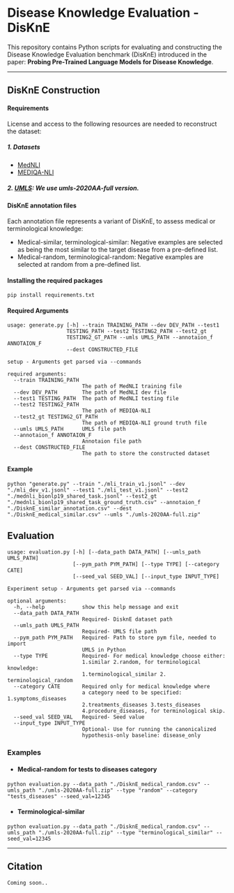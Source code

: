 # Disease Knowledge Evaluation - DisKnE
This repository contains Python scripts for evaluating and constructing the Disease Knowledge Evaluation benchmark (DisKnE) introduced in the paper: __Probing Pre-Trained Language Models for Disease Knowledge__.
___

## DisKnE Construction
#### Requirements

License and access to the following resources are needed to reconstruct the dataset:
##### 1. Datasets
* [MedNLI](https://physionet.org/content/mednli/1.0.0/)
* [MEDIQA-NLI](https://physionet.org/content/mednli-bionlp19/1.0.1/)
##### 2. [UMLS](https://www.nlm.nih.gov/research/umls/licensedcontent/umlsknowledgesources.html): We use umls-2020AA-full version.
#### DisKnE annotation files
Each annotation file represents a variant of DisKnE, to assess medical or terminological knowledge: 
* Medical-similar, terminological-similar: Negative examples are selected as being the most similar to the target disease from a pre-defined list.
* Medical-random, terminological-random: Negative examples are selected at random from a pre-defined list. 
#### Installing the required packages
``` 
pip install requirements.txt
``` 

#### Required Arguments

``` 
usage: generate.py [-h] --train TRAINING_PATH --dev DEV_PATH --test1
                   TESTING_PATH --test2 TESTING2_PATH --test2_gt
                   TESTING2_GT_PATH --umls UMLS_PATH --annotaion_f ANNOTAION_F
                   --dest CONSTRUCTED_FILE

setup - Arguments get parsed via --commands

required arguments:
  --train TRAINING_PATH
                        The path of MedNLI training file
  --dev DEV_PATH        The path of MedNLI dev file
  --test1 TESTING_PATH  The path of MedNLI testing file
  --test2 TESTING2_PATH
                        The path of MEDIQA-NLI
  --test2_gt TESTING2_GT_PATH
                        The path of MEDIQA-NLI ground truth file
  --umls UMLS_PATH      UMLS file path
  --annotaion_f ANNOTAION_F
                        Annotaion file path
  --dest CONSTRUCTED_FILE
                        The path to store the constructed dataset
``` 

#### Example
``` 
python "generate.py" --train "./mli_train_v1.jsonl" --dev  "./mli_dev_v1.jsonl" --test1 "./mli_test_v1.jsonl" --test2 "./mednli_bionlp19_shared_task.jsonl" --test2_gt "./mednli_bionlp19_shared_task_ground_truth.csv" --annotaion_f "./DisknE_similar_annotation.csv" --dest "./DisknE_medical_similar.csv" --umls "./umls-2020AA-full.zip"
``` 


## Evaluation


``` 
usage: evaluation.py [-h] [--data_path DATA_PATH] [--umls_path UMLS_PATH]
                     [--pym_path PYM_PATH] [--type TYPE] [--category CATE]
                     [--seed_val SEED_VAL] [--input_type INPUT_TYPE]

Experiment setup - Arguments get parsed via --commands

optional arguments:
  -h, --help            show this help message and exit
  --data_path DATA_PATH
                        Required- DisknE dataset path
  --umls_path UMLS_PATH
                        Required- UMLS file path
  --pym_path PYM_PATH   Required- Path to store pym file, needed to import
                        UMLS in Python
  --type TYPE           Required- For medical knowledge choose either:
                        1.similar 2.random, for terminological knowledge:
                        1.terminological_similar 2. terminological_random
  --category CATE       Required only for medical knowledge where
                        a category need to be specified: 1.symptoms_diseases
                        2.treatments_diseases 3.tests_diseases
                        4.procedure_diseases, for terminological skip.
  --seed_val SEED_VAL   Required- Seed value
  --input_type INPUT_TYPE
                        Optional- Use for running the canonicalized
                        hypothesis-only baseline: disease_only
``` 

### Examples
* #### Medical-random for tests to diseases category
```
python evaluation.py --data_path "./DisknE_medical_random.csv" --umls_path "./umls-2020AA-full.zip" --type "random" --category "tests_diseases" --seed_val=12345
``` 

* #### Terminological-similar 
``` 
python evaluation.py --data_path "./DisknE_medical_random.csv" --umls_path "./umls-2020AA-full.zip" --type "terminological_similar" --seed_val=12345
``` 
___
## Citation
``` 
Coming soon..
``` 

